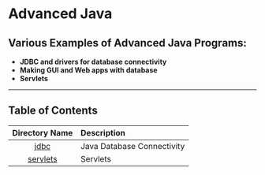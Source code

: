 # Advanced Java

## Various Examples of Advanced Java Programs:

* **JDBC and drivers for database connectivity**
* **Making  GUI and Web apps with database**
* **Servlets**

<hr>

## Table of Contents

| Directory Name                     | Description                          |
| :-----------------------------:  | :--------------------------------    |
|[jdbc](jdbc/)|Java Database Connectivity|
|[servlets](servlets/)|Servlets|
